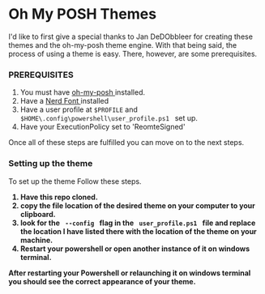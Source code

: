 <h1> Oh My POSH Themes </h1>

I'd like to first give a special thanks to Jan DeDObbleer for creating these themes and the oh-my-posh theme engine. With that being said, the process of using a theme is easy. There, however, are some prerequisites.

<h3> PREREQUISITES</h3>

<ol>
   <li> You must have <a href="https://ohmyposh.dev/"> oh-my-posh </a> installed. </li>
   <li> Have a <a href="https://www.nerdfonts.com/"> Nerd Font </a> installed </li>
   <li> Have a user profile at <code>$PROFILE</code> and <code> $HOME\.config\powershell\user_profile.ps1 </code> set up. </li>
   <li> Have your ExecutionPolicy set to 'ReomteSigned' </li>
</ol>

Once all of these steps are fulfilled you can move on to the next steps.

<h3> Setting up the theme </h3>
To set up the theme Follow these steps. <b>
<ol> 
   <li> Have this repo cloned. </li>
   <li> copy the file location of the desired theme on your computer to your clipboard. </li>
   <li> look for the <code> --config </code> flag in the <code> user_profile.ps1 </code> file and replace the location I have listed there with the location of the theme on your machine. </li>
   <li> Restart your powershell or open another instance of it on windows terminal. </li>
</ol>

After restarting your Powershell or relaunching it on windows terminal you should see the correct appearance of your theme. 


